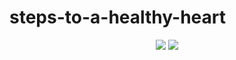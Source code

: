 # steps-to-a-healthy-heart

<p align="center">
  <img src="/Users/laura/turing_folder/mod3/UI-challenge/steps-to-a-healthy-heart/images/desktopview">
  <img src="/Users/laura/turing_folder/mod3/UI-challenge/steps-to-a-healthy-heart/images/mobileview">
</p>
